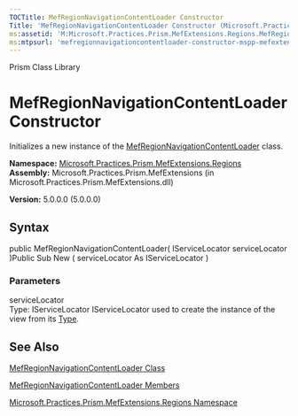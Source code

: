 ```yaml
---
TOCTitle: MefRegionNavigationContentLoader Constructor
Title: 'MefRegionNavigationContentLoader Constructor (Microsoft.Practices.Prism.MefExtensions.Regions)'
ms:assetid: 'M:Microsoft.Practices.Prism.MefExtensions.Regions.MefRegionNavigationContentLoader.\#ctor(Microsoft.Practices.ServiceLocation.IServiceLocator)'
ms:mtpsurl: 'mefregionnavigationcontentloader-constructor-mspp-mefextensions-regions.md'
---
```


Prism Class Library

MefRegionNavigationContentLoader Constructor
============================================

Initializes a new instance of the [MefRegionNavigationContentLoader](https://msdn.microsoft.com/library/microsoft.practices.prism.mefextensions.regions.mefregionnavigationcontentloader) class.

**Namespace:** [Microsoft.Practices.Prism.MefExtensions.Regions](https://msdn.microsoft.com/library/microsoft.practices.prism.mefextensions.regions)
**Assembly:** Microsoft.Practices.Prism.MefExtensions (in Microsoft.Practices.Prism.MefExtensions.dll)

**Version:** 5.0.0.0 (5.0.0.0)

## Syntax


public MefRegionNavigationContentLoader( IServiceLocator serviceLocator )Public Sub New ( serviceLocator As IServiceLocator )

### Parameters

serviceLocator  
Type: IServiceLocator
IServiceLocator used to create the instance of the view from its [Type](http://msdn.microsoft.com/en-us/library/42892f65).

See Also
--------


[MefRegionNavigationContentLoader Class](https://msdn.microsoft.com/library/microsoft.practices.prism.mefextensions.regions.mefregionnavigationcontentloader)

[MefRegionNavigationContentLoader Members](https://msdn.microsoft.com/allmembers.t:microsoft.practices.prism.mefextensions.regions.mefregionnavigationcontentloader)

[Microsoft.Practices.Prism.MefExtensions.Regions Namespace](https://msdn.microsoft.com/library/microsoft.practices.prism.mefextensions.regions)
